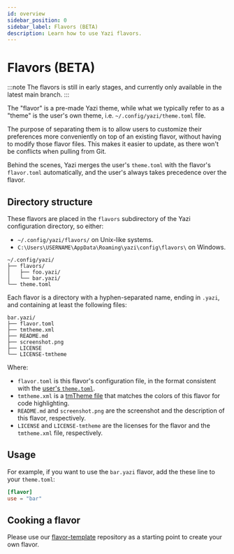 ```yaml
---
id: overview
sidebar_position: 0
sidebar_label: Flavors (BETA)
description: Learn how to use Yazi flavors.
---
```


# Flavors (BETA)

:::note
The flavors is still in early stages, and currently only available in the latest main branch.
:::

The "flavor" is a pre-made Yazi theme, while what we typically refer to as a "theme" is the user's own theme, i.e. `~/.config/yazi/theme.toml` file.

The purpose of separating them is to allow users to customize their preferences more conveniently on top of an existing flavor, without having to modify those flavor files.
This makes it easier to update, as there won't be conflicts when pulling from Git.

Behind the scenes, Yazi merges the user's `theme.toml` with the flavor's `flavor.toml` automatically, and the user's always takes precedence over the flavor.

## Directory structure

These flavors are placed in the `flavors` subdirectory of the Yazi configuration directory, so either:

- `~/.config/yazi/flavors/` on Unix-like systems.
- `C:\Users\USERNAME\AppData\Roaming\yazi\config\flavors\` on Windows.

```
~/.config/yazi/
├── flavors/
│   ├── foo.yazi/
│   └── bar.yazi/
└── theme.toml
```

Each flavor is a directory with a hyphen-separated name, ending in `.yazi`, and containing at least the following files:

```
bar.yazi/
├── flavor.toml
├── tmtheme.xml
├── README.md
├── screenshot.png
├── LICENSE
└── LICENSE-tmtheme
```

Where:

- `flavor.toml` is this flavor's configuration file, in the format consistent with the [user's `theme.toml`](/docs/configuration/theme).
- `tmtheme.xml` is a [tmTheme file](https://www.sublimetext.com/docs/color_schemes_tmtheme.html) that matches the colors of this flavor for code highlighting.
- `README.md` and `screenshot.png` are the screenshot and the description of this flavor, respectively.
- `LICENSE` and `LICENSE-tmtheme` are the licenses for the flavor and the `tmtheme.xml` file, respectively.

## Usage

For example, if you want to use the `bar.yazi` flavor, add the these line to your `theme.toml`:

```toml
[flavor]
use = "bar"
```

## Cooking a flavor

Please use our [flavor-template](https://github.com/yazi-rs/flavor-template) repository as a starting point to create your own flavor.
